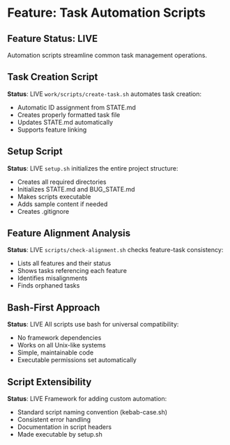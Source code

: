 # Feature: Task Automation Scripts

## Feature Status: LIVE

Automation scripts streamline common task management operations.

## Task Creation Script
**Status**: LIVE
`work/scripts/create-task.sh` automates task creation:
- Automatic ID assignment from STATE.md
- Creates properly formatted task file
- Updates STATE.md automatically
- Supports feature linking

## Setup Script
**Status**: LIVE
`setup.sh` initializes the entire project structure:
- Creates all required directories
- Initializes STATE.md and BUG_STATE.md
- Makes scripts executable
- Adds sample content if needed
- Creates .gitignore

## Feature Alignment Analysis
**Status**: LIVE
`scripts/check-alignment.sh` checks feature-task consistency:
- Lists all features and their status
- Shows tasks referencing each feature
- Identifies misalignments
- Finds orphaned tasks

## Bash-First Approach
**Status**: LIVE
All scripts use bash for universal compatibility:
- No framework dependencies
- Works on all Unix-like systems
- Simple, maintainable code
- Executable permissions set automatically

## Script Extensibility
**Status**: LIVE
Framework for adding custom automation:
- Standard script naming convention (kebab-case.sh)
- Consistent error handling
- Documentation in script headers
- Made executable by setup.sh